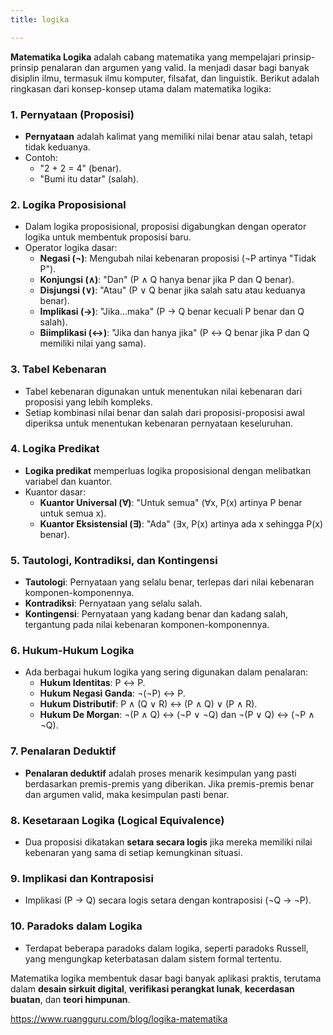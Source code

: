 ```yaml
---
title: logika

---
```


**Matematika Logika** adalah cabang matematika yang mempelajari prinsip-prinsip penalaran dan argumen yang valid. Ia menjadi dasar bagi banyak disiplin ilmu, termasuk ilmu komputer, filsafat, dan linguistik. Berikut adalah ringkasan dari konsep-konsep utama dalam matematika logika:

### 1. **Pernyataan (Proposisi)**
   - **Pernyataan** adalah kalimat yang memiliki nilai benar atau salah, tetapi tidak keduanya.
   - Contoh: 
     - "2 + 2 = 4" (benar).
     - "Bumi itu datar" (salah).

### 2. **Logika Proposisional**
   - Dalam logika proposisional, proposisi digabungkan dengan operator logika untuk membentuk proposisi baru.
   - Operator logika dasar:
     - **Negasi (¬)**: Mengubah nilai kebenaran proposisi (¬P artinya "Tidak P").
     - **Konjungsi (∧)**: "Dan" (P ∧ Q hanya benar jika P dan Q benar).
     - **Disjungsi (∨)**: "Atau" (P ∨ Q benar jika salah satu atau keduanya benar).
     - **Implikasi (→)**: "Jika...maka" (P → Q benar kecuali P benar dan Q salah).
     - **Biimplikasi (↔)**: "Jika dan hanya jika" (P ↔ Q benar jika P dan Q memiliki nilai yang sama).

### 3. **Tabel Kebenaran**
   - Tabel kebenaran digunakan untuk menentukan nilai kebenaran dari proposisi yang lebih kompleks.
   - Setiap kombinasi nilai benar dan salah dari proposisi-proposisi awal diperiksa untuk menentukan kebenaran pernyataan keseluruhan.

### 4. **Logika Predikat**
   - **Logika predikat** memperluas logika proposisional dengan melibatkan variabel dan kuantor.
   - Kuantor dasar:
     - **Kuantor Universal (∀)**: "Untuk semua" (∀x, P(x) artinya P benar untuk semua x).
     - **Kuantor Eksistensial (∃)**: "Ada" (∃x, P(x) artinya ada x sehingga P(x) benar).

### 5. **Tautologi, Kontradiksi, dan Kontingensi**
   - **Tautologi**: Pernyataan yang selalu benar, terlepas dari nilai kebenaran komponen-komponennya.
   - **Kontradiksi**: Pernyataan yang selalu salah.
   - **Kontingensi**: Pernyataan yang kadang benar dan kadang salah, tergantung pada nilai kebenaran komponen-komponennya.

### 6. **Hukum-Hukum Logika**
   - Ada berbagai hukum logika yang sering digunakan dalam penalaran:
     - **Hukum Identitas**: P ↔ P.
     - **Hukum Negasi Ganda**: ¬(¬P) ↔ P.
     - **Hukum Distributif**: P ∧ (Q ∨ R) ↔ (P ∧ Q) ∨ (P ∧ R).
     - **Hukum De Morgan**: ¬(P ∧ Q) ↔ (¬P ∨ ¬Q) dan ¬(P ∨ Q) ↔ (¬P ∧ ¬Q).

### 7. **Penalaran Deduktif**
   - **Penalaran deduktif** adalah proses menarik kesimpulan yang pasti berdasarkan premis-premis yang diberikan. Jika premis-premis benar dan argumen valid, maka kesimpulan pasti benar.

### 8. **Kesetaraan Logika (Logical Equivalence)**
   - Dua proposisi dikatakan **setara secara logis** jika mereka memiliki nilai kebenaran yang sama di setiap kemungkinan situasi.

### 9. **Implikasi dan Kontraposisi**
   - Implikasi (P → Q) secara logis setara dengan kontraposisi (¬Q → ¬P).

### 10. **Paradoks dalam Logika**
   - Terdapat beberapa paradoks dalam logika, seperti paradoks Russell, yang mengungkap keterbatasan dalam sistem formal tertentu.

Matematika logika membentuk dasar bagi banyak aplikasi praktis, terutama dalam **desain sirkuit digital**, **verifikasi perangkat lunak**, **kecerdasan buatan**, dan **teori himpunan**.

https://www.ruangguru.com/blog/logika-matematika